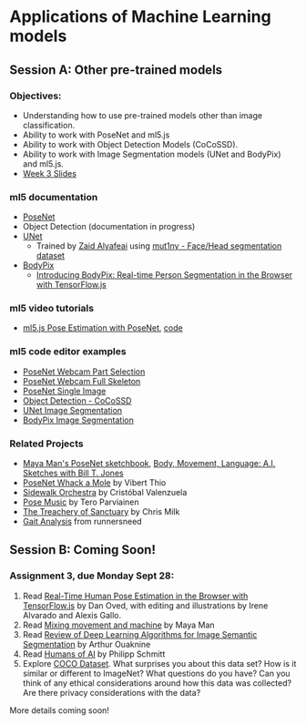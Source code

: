 # Applications of Machine Learning models

## Session A: Other pre-trained models

### Objectives:
* Understanding how to use pre-trained models other than image classification.
* Ability to work with PoseNet and ml5.js
* Ability to work with Object Detection Models (CoCoSSD).
* Ability to work with Image Segmentation models (UNet and BodyPix) and ml5.js.
* [Week 3 Slides](https://docs.google.com/presentation/d/1kOjvIWjsCKYPEuS3lUjg3jYWGXiFIuCOvU6JUq_ESmo/edit?usp=sharing)

### ml5 documentation
* [PoseNet](https://ml5js.org/reference/api-PoseNet/)
* Object Detection (documentation in progress)
* [UNet](https://learn.ml5js.org/#/reference/unet)
    * Trained by [Zaid Alyafeai](https://github.com/zaidalyafeai) using [mut1ny - Face/Head segmentation dataset](http://www.mut1ny.com/face-headsegmentation-dataset)
* [BodyPix](https://learn.ml5js.org/#/reference/bodypix)
    * [Introducing BodyPix: Real-time Person Segmentation in the Browser with TensorFlow.js](https://medium.com/tensorflow/introducing-bodypix-real-time-person-segmentation-in-the-browser-with-tensorflow-js-f1948126c2a0)

### ml5 video tutorials
* [ml5.js Pose Estimation with PoseNet](https://youtu.be/OIo-DIOkNVg?list=PLRqwX-V7Uu6YPSwT06y_AEYTqIwbeam3y), [code](https://editor.p5js.org/codingtrain/sketches/ULA97pJXR)

### ml5 code editor examples
* [PoseNet Webcam Part Selection](https://editor.p5js.org/ml5/sketches/PoseNet_part_selection)
* [PoseNet Webcam Full Skeleton](https://editor.p5js.org/ml5/sketches/PoseNet_webcam)
* [PoseNet Single Image](https://editor.p5js.org/ima_ml/sketches/Gq9bIvoW1)
* [Object Detection - CoCoSSD](https://editor.p5js.org/ima_ml/sketches/5oQlIcPj2)
* [UNet Image Segmentation](https://editor.p5js.org/ml5/sketches/UNET_webcam)
* [BodyPix Image Segmentation](https://editor.p5js.org/ml5/sketches/BodyPix_Webcamz)

### Related Projects
* [Maya Man's PoseNet sketchbook](https://mayaontheinter.net/posenetsketchbook/), [Body, Movement, Language: A.I. Sketches with Bill T. Jones](https://mayaontheinter.net/bodymovementlanguage/)
* [PoseNet Whack a Mole](https://vibertthio.com/posenet-whack-a-mole/) by Vibert Thio
* [Sidewalk Orchestra](https://twitter.com/c_valenzuelab/status/979131716907536384) by Cristóbal Valenzuela
* [Pose Music](https://codepen.io/teropa/full/QxLrMp/) by Tero Parviainen
* [The Treachery of Sanctuary](https://www.youtube.com/watch?v=I5__9hq-yas&feature=youtu.be) by Chris Milk
* [Gait Analysis](https://www.runnersneed.com/expert-advice/gear-guides/gait-analysis.html) from runnersneed

## Session B: Coming Soon!

### Assignment 3, due Monday Sept 28:
1. Read [Real-Time Human Pose Estimation in the Browser with TensorFlow.js](https://medium.com/tensorflow/real-time-human-pose-estimation-in-the-browser-with-tensorflow-js-7dd0bc881cd5) by Dan Oved, with editing and illustrations by Irene Alvarado and Alexis Gallo.
2. Read [Mixing movement and machine](https://medium.com/artists-and-machine-intelligence/mixing-movement-and-machine-848095ea5596) by Maya Man
4. Read [Review of Deep Learning Algorithms for Image Semantic Segmentation](https://medium.com/@arthur_ouaknine/review-of-deep-learning-algorithms-for-image-semantic-segmentation-509a600f7b57) by Arthur Ouaknine
5. Read [Humans of AI](https://humans-of.ai/editorial) by Philipp Schmitt
6. Explore [COCO Dataset](http://cocodataset.org/#explore). What surprises you about this data set? How is it similar or different to ImageNet? What questions do you have? Can you think of any ethical considerations around how this data was collected? Are there privacy considerations with the data?

More details coming soon!